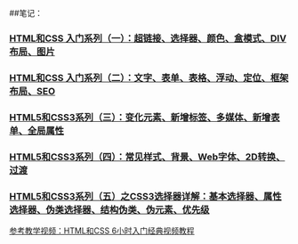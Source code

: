 ##笔记：

### [HTML和CSS 入门系列（一）：超链接、选择器、颜色、盒模式、DIV布局、图片](https://segmentfault.com/a/1190000013111731)

### [HTML和CSS 入门系列（二）：文字、表单、表格、浮动、定位、框架布局、SEO](https://segmentfault.com/a/1190000013116046)

### [HTML5和CSS3系列（三）：变化元素、新增标签、多媒体、新增表单、全局属性](https://segmentfault.com/a/1190000013145292)

### [HTML5和CSS3系列（四）：常见样式、背景、Web字体、2D转换、过渡](https://segmentfault.com/a/1190000013158073)

### [HTML5和CSS3系列（五）之CSS3选择器详解：基本选择器、属性选择器、伪类选择器、结构伪类、伪元素、优先级](https://segmentfault.com/a/1190000013182470)

[参考教学视频：HTML和CSS 6小时入门经典视频教程](http://edu.51cto.com/course/3116.html)
